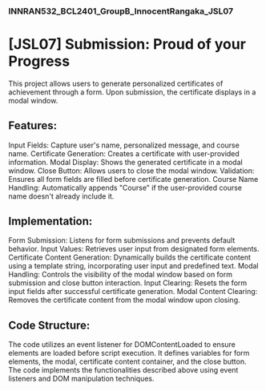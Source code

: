 ### INNRAN532_BCL2401_GroupB_InnocentRangaka_JSL07

# [JSL07] Submission: Proud of your Progress

This project allows users to generate personalized certificates of achievement through a form. Upon submission, the certificate displays in a modal window.

## Features:

Input Fields: Capture user's name, personalized message, and course name.
Certificate Generation: Creates a certificate with user-provided information.
Modal Display: Shows the generated certificate in a modal window.
Close Button: Allows users to close the modal window.
Validation: Ensures all form fields are filled before certificate generation.
Course Name Handling: Automatically appends "Course" if the user-provided course name doesn't already include it.

## Implementation:

Form Submission: Listens for form submissions and prevents default behavior.
Input Values: Retrieves user input from designated form elements.
Certificate Content Generation: Dynamically builds the certificate content using a template string, incorporating user input and predefined text.
Modal Handling: Controls the visibility of the modal window based on form submission and close button interaction.
Input Clearing: Resets the form input fields after successful certificate generation.
Modal Content Clearing: Removes the certificate content from the modal window upon closing.

## Code Structure:

The code utilizes an event listener for DOMContentLoaded to ensure elements are loaded before script execution. It defines variables for form elements, the modal, certificate content container, and the close button. The code implements the functionalities described above using event listeners and DOM manipulation techniques.